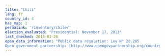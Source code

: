 ```yaml
---
title: "Chili"
lang: fr
country_id: 4
has_map: 1
permalink: '/inventory/chile/'
election_evaluated: "Presidential: November 17, 2013"
last_checked: 2015-01-26
open_data_information: "Public data regulation: Ley N° 20.285  
Open government partnership: [http://www.opengovpartnership.org/country/chile](http://www.opengovpartnership.org/country/chile)"
---
```

